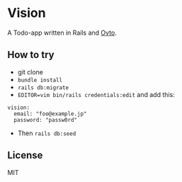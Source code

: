# Vision

A Todo-app written in Rails and [Ovto](https://github.com/yhara/ovto).

## How to try

- git clone
- `bundle install`
- `rails db:migrate`
- `EDITOR=vim bin/rails credentials:edit` and add this:

```
vision:
  email: "foo@example.jp"
  password: "passw0rd"
```

- Then `rails db:seed`

## License

MIT
